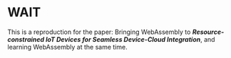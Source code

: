 # WAIT

This is a reproduction for the paper: Bringing WebAssembly to ***Resource-constrained IoT Devices for
Seamless Device-Cloud Integration***, and learning WebAssembly at the same time.
